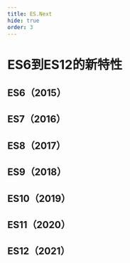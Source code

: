 ```yaml
---
title: ES.Next
hide: true
order: 3
---
```


# ES6到ES12的新特性

## ES6（2015）

## ES7（2016）

## ES8（2017）

## ES9（2018）

## ES10（2019）

## ES11（2020）

## ES12（2021）


